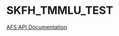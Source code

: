 # SKFH_TMMLU_TEST

[AFS API Documentation](https://docs.twcc.ai/docs/user-guides/twcc/afs/afs-modelspace/api-and-parameters/text-generation-api/)
